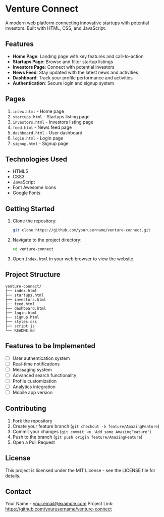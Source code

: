 # Venture Connect

A modern web platform connecting innovative startups with potential investors. Built with HTML, CSS, and JavaScript.

## Features

- **Home Page**: Landing page with key features and call-to-action
- **Startups Page**: Browse and filter startup listings
- **Investors Page**: Connect with potential investors
- **News Feed**: Stay updated with the latest news and activities
- **Dashboard**: Track your profile performance and activities
- **Authentication**: Secure login and signup system

## Pages

1. `index.html` - Home page
2. `startups.html` - Startups listing page
3. `investors.html` - Investors listing page
4. `feed.html` - News feed page
5. `dashboard.html` - User dashboard
6. `login.html` - Login page
7. `signup.html` - Signup page

## Technologies Used

- HTML5
- CSS3
- JavaScript
- Font Awesome Icons
- Google Fonts

## Getting Started

1. Clone the repository:
   ```bash
   git clone https://github.com/yourusername/venture-connect.git
   ```

2. Navigate to the project directory:
   ```bash
   cd venture-connect
   ```

3. Open `index.html` in your web browser to view the website.

## Project Structure

```
venture-connect/
├── index.html
├── startups.html
├── investors.html
├── feed.html
├── dashboard.html
├── login.html
├── signup.html
├── styles.css
├── script.js
└── README.md
```

## Features to be Implemented

- [ ] User authentication system
- [ ] Real-time notifications
- [ ] Messaging system
- [ ] Advanced search functionality
- [ ] Profile customization
- [ ] Analytics integration
- [ ] Mobile app version

## Contributing

1. Fork the repository
2. Create your feature branch (`git checkout -b feature/AmazingFeature`)
3. Commit your changes (`git commit -m 'Add some AmazingFeature'`)
4. Push to the branch (`git push origin feature/AmazingFeature`)
5. Open a Pull Request

## License

This project is licensed under the MIT License - see the LICENSE file for details.

## Contact

Your Name - your.email@example.com
Project Link: https://github.com/yourusername/venture-connect 